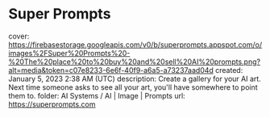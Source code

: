 # Super Prompts

cover: https://firebasestorage.googleapis.com/v0/b/superprompts.appspot.com/o/images%2FSuper%20Prompts%20-%20The%20place%20to%20buy%20and%20sell%20AI%20prompts.png?alt=media&token=c07e8233-6e6f-40f9-a6a5-a73237aad04d
created: January 5, 2023 2:38 AM (UTC)
description: Create a gallery for your AI art. Next time someone asks to see all your art, you'll have somewhere to point them to.
folder: AI Systems / AI | Image | Prompts
url: https://superprompts.com
